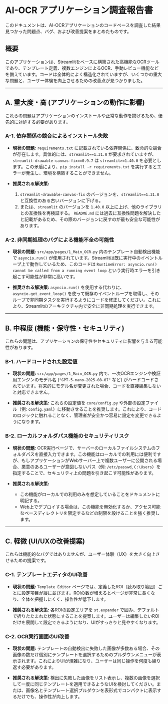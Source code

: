 # AI-OCR アプリケーション調査報告書

このドキュメントは、AI-OCRアプリケーションのコードベースを調査した結果見つかった問題点、バグ、および改善提案をまとめたものです。

## 概要

このアプリケーションは、Streamlitをベースに構築された高機能なOCRツールであり、テンプレート定義、複数エンジンによるOCR、手動レビュー機能などを備えています。コードは全体的によく構造化されていますが、いくつかの重大な問題と、ユーザー体験を向上させるための改善点が見つかりました。

---

## A. 重大度・高 (アプリケーションの動作に影響)

これらの問題はアプリケーションのインストールや正常な動作を妨げるため、優先的に対処する必要があります。

### A-1. 依存関係の競合によるインストール失敗

-   **現状の問題:**
    `requirements.txt` に記載されている依存関係に、致命的な競合が存在します。具体的には、`streamlit==1.31.0` が要求されていますが、`streamlit-drawable-canvas-fix==0.9.7` は `streamlit>=1.40.0` を必要とします。この矛盾により、`pip install -r requirements.txt` を実行するとエラーが発生し、環境を構築することができません。

-   **推奨される解決策:**
    1.  `streamlit-drawable-canvas-fix` のバージョンを、`streamlit==1.31.0` と互換性のある古いバージョンに下げる。
    2.  または、`streamlit` のバージョンを `1.40.0` 以上に上げ、他のライブラリとの互換性を再検証する。
    `README.md` には過去に互換性問題を解決したと記載があるため、その際のバージョンに戻すのが最も安全な可能性があります。

### A-2. 非同期処理のバグによる機能不全の可能性

-   **現状の問題:**
    `src/app/pages/1_Main_OCR.py` 内のテンプレート自動検出機能で `asyncio.run()` が使用されています。Streamlitは既に実行中のイベントループ上で動作しているため、このコードは `RuntimeError: asyncio.run() cannot be called from a running event loop` という実行時エラーを引き起こす可能性が非常に高いです。

-   **推奨される解決策:**
    `asyncio.run()` を使用する代わりに、`asyncio.get_event_loop()` を使って既存のイベントループを取得し、そのループで非同期タスクを実行するようにコードを修正してください。これにより、Streamlitのアーキテクチャ内で安全に非同期処理を実行できます。

---

## B. 中程度 (機能・保守性・セキュリティ)

これらの問題は、アプリケーションの保守性やセキュリティに影響を与える可能性があります。

### B-1. ハードコードされた設定値

-   **現状の問題:**
    `src/app/pages/1_Main_OCR.py` 内で、一次OCRエンジンや検証用エンジンのモデル名 (`"GPT-5-nano-2025-08-07"` など) がハードコードされています。将来的にモデル名が変更された場合、コードを直接編集しないと対応できません。

-   **推奨される解決策:**
    これらの設定値を `core/config.py` や外部の設定ファイル（例: `config.yaml`）に移動させることを推奨します。これにより、コードのロジックに触れることなく、管理者が安全かつ容易に設定を変更できるようになります。

### B-2. ローカルフォルダパス機能のセキュリティリスク

-   **現状の問題:**
    OCR実行ページで、サーバーのローカルファイルシステムのフォルダパスを直接入力できます。この機能はローカルでの利用には便利ですが、もしアプリケーションがWebサーバー上で複数ユーザーに公開される場合、悪意のあるユーザーが意図しないパス（例: `/etc/passwd`, `C:\Users`）を指定することで、セキュリティ上の問題を引き起こす可能性があります。

-   **推奨される解決策:**
    -   この機能がローカルでの利用のみを想定していることをドキュメントに明記する。
    -   Web上でデプロイする場合は、この機能を無効化するか、アクセス可能なベースディレクトリを限定するなどの制限を設けることを強く推奨します。

---

## C. 軽微 (UI/UXの改善提案)

これらは機能的なバグではありませんが、ユーザー体験（UX）を大きく向上させるための提案です。

### C-1. テンプレートエディタのUI改善

-   **現状の問題:**
    `Template Editor` ページでは、定義したROI（読み取り範囲）ごとに設定項目が縦に並びます。ROIの数が増えるとページが非常に長くなり、全体を把握しにくく、操作性が低下します。

-   **推奨される解決策:**
    各ROIの設定エリアを `st.expander` で囲み、デフォルトで折りたたまれた状態にすることを提案します。ユーザーは編集したいROIだけを展開して設定できるようになり、UIがすっきりと見やすくなります。

### C-2. OCR実行画面のUI改善

-   **現状の問題:**
    テンプレートの自動検出に失敗した画像が多数ある場合、その画像の数だけ個別にテンプレートを選択するためのプルダウンメニューが表示されます。これによりUIが煩雑になり、ユーザーは同じ操作を何度も繰り返す必要があります。

-   **推奨される解決策:**
    検出に失敗した画像をリスト表示し、複数の画像を選択して一度に同じテンプレートを適用できるようなUIを検討してください。または、画像名とテンプレート選択プルダウンを表形式でコンパクトに表示するだけでも、操作性が向上します。
